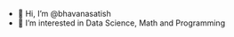 - 👋 Hi, I’m @bhavanasatish
- 👀 I’m interested in Data Science, Math and Programming

<!---
bhavanasatish/bhavanasatish is a ✨ special ✨ repository because its `README.md` (this file) appears on your GitHub profile.
You can click the Preview link to take a look at your changes.
--->
